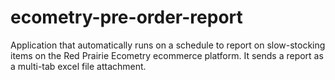 # ecometry-pre-order-report
Application that automatically runs on a schedule to report on slow-stocking items on the Red Prairie Ecometry ecommerce platform.  It sends a report as a multi-tab excel file attachment.  
